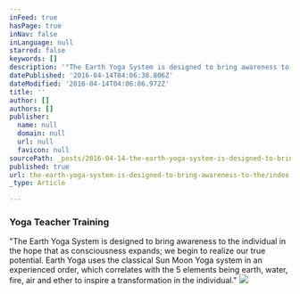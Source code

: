 ```yaml
---
inFeed: true
hasPage: true
inNav: false
inLanguage: null
starred: false
keywords: []
description: '"The Earth Yoga System is designed to bring awareness to the individual in the hope that as consciousness expands; we begin to realize our true potential. Earth Yoga uses the classical Sun Moon Yoga system in an experienced order, which correlates with the 5 elements being earth, water, fire, air and ether to inspire a transformation in the individual."'
datePublished: '2016-04-14T04:06:38.806Z'
dateModified: '2016-04-14T04:06:06.972Z'
title: ''
author: []
authors: []
publisher:
  name: null
  domain: null
  url: null
  favicon: null
sourcePath: _posts/2016-04-14-the-earth-yoga-system-is-designed-to-bring-awareness-to-the.md
published: true
url: the-earth-yoga-system-is-designed-to-bring-awareness-to-the/index.html
_type: Article

---
```

### Yoga Teacher Training

"The Earth Yoga System is designed to bring awareness to the individual in the hope that as consciousness expands; we begin to realize our true potential. Earth Yoga uses the classical Sun Moon Yoga system in an experienced order, which correlates with the 5 elements being earth, water, fire, air and ether to inspire a transformation in the individual."
![](https://the-grid-user-content.s3-us-west-2.amazonaws.com/fa3a3011-ebb5-44b5-a0e7-75882906168e.jpg)